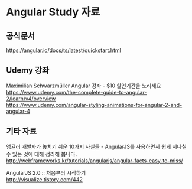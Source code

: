 # Angular Study 자료

## 공식문서  
https://angular.io/docs/ts/latest/quickstart.html

## Udemy 강좌
Maximilian Schwarzmüller Angular 강좌 - $10 할인기간을 노리세요
https://www.udemy.com/the-complete-guide-to-angular-2/learn/v4/overview  
https://www.udemy.com/angular-styling-animations-for-angular-2-and-angular-4  


## 기타 자료
앵귤러 개발자가 놓치기 쉬운 10가지 사실들 - AngularJS를 사용하면서 쉽게 지나칠 수 있는 것에 대해 정리해 봅니다.  
http://webframeworks.kr/tutorials/angularjs/angular-facts-easy-to-miss/  

AngularJS 2.0 :: 처음부터 시작하기  
http://visualize.tistory.com/442  
